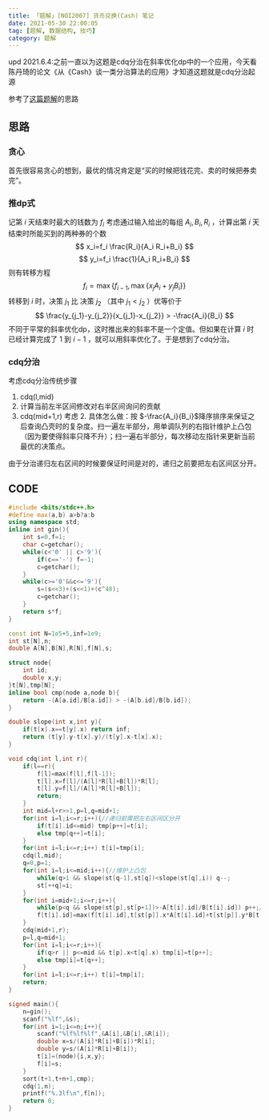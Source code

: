 ```yaml
---
title: 「题解」[NOI2007] 货币兑换(Cash) 笔记
date: 2021-05-30 22:00:05
tag: [题解, 数据结构, 技巧]
category: 题解
---
```

upd 2021.6.4:之前一直以为这题是cdq分治在斜率优化dp中的一个应用，今天看陈丹琦的论文《从《Cash》谈一类分治算法的应用》才知道这题就是cdq分治起源

参考了[这篇题解](https://www.luogu.com.cn/blog/riverhamster/solution-p4027)的思路

## 思路
### 贪心
首先很容易贪心的想到，最优的情况肯定是“买的时候把钱花完、卖的时候把券卖完”。
### 推dp式
记第 $i$ 天结束时最大的钱数为 $f_i$
考虑通过输入给出的每组 $A_i,B_i,R_i$ ，计算出第 $i$ 天结束时所能买到的两种券的个数
$$ x_i=f_i \frac{R_i}{A_i R_i+B_i} $$
$$ y_i=f_i \frac{1}{A_i R_i+B_i} $$
则有转移方程
$$ f_i=\max \{f_{i-1},\max \{x_j A_i+y_j B_i\} \} $$
转移到 $i$ 时，决策 $j_1$ 比 决策 $j_2$ （其中 $j_1<j_2$ ）优等价于
$$ \frac{y_{j_1}-y_{j_2}}{x_{j_1}-x_{j_2}} > -\frac{A_i}{B_i} $$
不同于平常的斜率优化dp，这时推出来的斜率不是一个定值。但如果在计算 $i$ 时已经计算完成了 $1$ 到 $i-1$ ，就可以用斜率优化了。于是想到了cdq分治。
### cdq分治
考虑cdq分治传统步骤
1. cdq(l,mid)
2. 计算当前左半区间修改对右半区间询问的贡献
3. cdq(mid+1,r)
考虑 2. 具体怎么做：按 $-\frac{A_i}{B_i}$降序排序来保证之后查询凸壳时的复杂度。扫一遍左半部分，用单调队列的右指针维护上凸包（因为要使得斜率只降不升）；扫一遍右半部分，每次移动左指针来更新当前最优的决策点。

由于分治递归左右区间的时候要保证时间是对的，递归之前要把左右区间区分开。

## CODE
```cpp
#include <bits/stdc++.h>
#define max(a,b) a>b?a:b
using namespace std;
inline int gin(){
    int s=0,f=1;
    char c=getchar();
    while(c<'0' || c>'9'){
        if(c=='-') f=-1;
        c=getchar();
    }
    while(c>='0'&&c<='9'){
        s=(s<<3)+(s<<1)+(c^48);
        c=getchar();
    }
    return s*f;
}

const int N=1e5+5,inf=1e9;
int st[N],n;
double A[N],B[N],R[N],f[N],s;

struct node{
    int id;
    double x,y;
}t[N],tmp[N];
inline bool cmp(node a,node b){
    return -(A[a.id]/B[a.id]) > -(A[b.id]/B[b.id]);
}

double slope(int x,int y){
    if(t[x].x==t[y].x) return inf;
    return (t[y].y-t[x].y)/(t[y].x-t[x].x);
}

void cdq(int l,int r){
    if(l==r){
        f[l]=max(f[l],f[l-1]);
        t[l].x=f[l]/(A[l]*R[l]+B[l])*R[l];
        t[l].y=f[l]/(A[l]*R[l]+B[l]);
        return;
    }
    int mid=l+r>>1,p=l,q=mid+1;
    for(int i=l;i<=r;i++){//递归前需把左右区间区分开
        if(t[i].id<=mid) tmp[p++]=t[i];
        else tmp[q++]=t[i];
    }
    for(int i=l;i<=r;i++) t[i]=tmp[i];
    cdq(l,mid);
    q=0,p=1;
    for(int i=l;i<=mid;i++){//维护上凸包
        while(q>1 && slope(st[q-1],st[q])<slope(st[q],i)) q--;
        st[++q]=i;
    }
    for(int i=mid+1;i<=r;i++){
        while(p<q && slope(st[p],st[p+1])>-A[t[i].id]/B[t[i].id]) p++;//查询凸壳。如果没有预先按-A[i]/B[i]排序，这里每次二分查询是log的
        f[t[i].id]=max(f[t[i].id],t[st[p]].x*A[t[i].id]+t[st[p]].y*B[t[i].id]);
    }
    cdq(mid+1,r);
    p=l,q=mid+1;
    for(int i=l;i<=r;i++){
        if(q>r || p<=mid && t[p].x<t[q].x) tmp[i]=t[p++];
        else tmp[i]=t[q++];
    }
    for(int i=l;i<=r;i++) t[i]=tmp[i];
    return;
}

signed main(){
    n=gin();
    scanf("%lf",&s);
    for(int i=1;i<=n;i++){
        scanf("%lf%lf%lf",&A[i],&B[i],&R[i]);
        double x=s/(A[i]*R[i]+B[i])*R[i];
        double y=s/(A[i]*R[i]+B[i]);
        t[i]=(node){i,x,y};
        f[i]=s;
    }
    sort(t+1,t+n+1,cmp);
    cdq(1,n);
    printf("%.3lf\n",f[n]);
    return 0;
}
```

